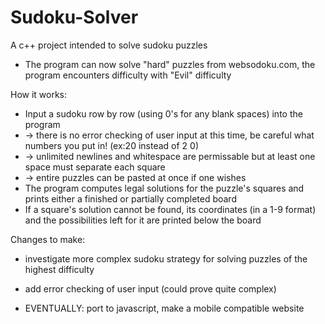 Sudoku-Solver
=============

A c++ project intended to solve sudoku puzzles

* The program can now solve "hard" puzzles from websodoku.com, the program encounters difficulty with "Evil" difficulty

How it works:
* Input a sudoku row by row (using 0's for any blank spaces) into the program 
* -> there is no error checking of user input at this time, be careful what numbers you put in! (ex:20 instead of 2 0)
* -> unlimited newlines and whitespace are permissable but at least one space must separate each square
* -> entire puzzles can be pasted at once if one wishes
* The program computes legal solutions for the puzzle's squares and prints either a finished or partially completed board
* If a square's solution cannot be found, its coordinates (in a 1-9 format) and the possibilities left for it are printed below the board

Changes to make:

* investigate more complex sudoku strategy for solving puzzles of the highest difficulty
* add error checking of user input (could prove quite complex)

* EVENTUALLY: port to javascript, make a mobile compatible website
